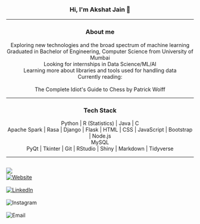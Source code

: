 <!-- <img src="https://komarev.com/ghpvc/?username=akshatt" alt="akshatt"/> --> 
<h3 align="center"> Hi, I'm Akshat Jain 👋 </h3>

------

<h3 align="center"> About me </h3>
<p align="center">Exploring new technologies and the broad spectrum of machine learning<br>Graduated in Bachelor of Engineering, Computer Science from University of Mumbai<br>Looking for internships in Data Science/ML/AI<br>Learning more about libraries and tools used for handling data<br>Currently reading:<br><br>The Complete Idiot's Guide to Chess by Patrick Wolff</p>

------

<h3 align="center"> Tech Stack </h3>
<p align="center">Python | R (Statistics) | Java | C <br>Apache Spark | Rasa | Django | Flask | HTML | CSS | JavaScript | Bootstrap | Node.js <br>MySQL<br> PyQt | Tkinter | Git | RStudio | Shiny | Markdown | Tidyverse<br> </p>  

------

<!-- <a><img align="left" src="https://github-readme-stats.vercel.app/api/top-langs/?username=akshatt&theme=algolia" /></a> -->
<p style="display:inline-block">
<a><img align="left" src="https://github-readme-stats.vercel.app/api?username=akshatt&count_private=true&show_icons=true&theme=algolia" /></a>
<br><a href="https://akshatt.github.io/"><img alt="Website" src="https://img.shields.io/badge/Website-black?style=flat&logo=google-chrome"></a><br><br>
<a href="https://linkedin.com/in/akshatjain31/"><img alt="LinkedIn" src="https://img.shields.io/badge/LinkedIn-black?style=flat&logo=linkedin"></a><br><br>
<a href="https://www.instagram.com/_akshatjain/"><img alt="Instagram" align="left" src="https://img.shields.io/badge/Instagram-black?style=flat&logo=instagram"></a><br><br>
<a href="mailto:jain.akshat31@gmail.com"><img alt="Email" align="left" src="https://img.shields.io/badge/Email-black?style=flat&logo=gmail"></a>
</p>
